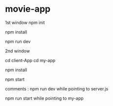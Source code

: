 # movie-app

1st window 
npm init

npm install

npm run dev

2nd window 

cd client-App
cd my-app

npm install

npm start



comments :
npm run dev while pointing to server.js

npm run start while pointing to my-app
